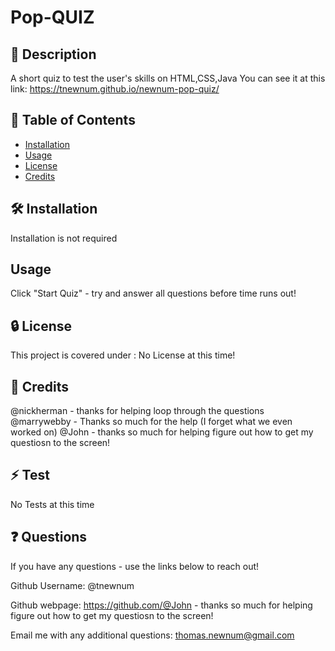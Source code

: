 # Pop-QUIZ



## 📘 Description

A short quiz to test the user's skills on HTML,CSS,Java
You can see it at this link: https://tnewnum.github.io/newnum-pop-quiz/


## 📑 Table of Contents 

- [Installation](#installation)
- [Usage](#usage)
- [License](#license)
- [Credits](#credits)

## 🛠️ Installation 

Installation is not required

## Usage

Click "Start Quiz" - try and answer all questions before time runs out!

## 🔒 License

This project is covered under : No License at this time!

## 🤝 Credits

@nickherman - thanks for helping loop through the questions
@marrywebby - Thanks so much for the help (I forget what we even worked on)
@John - thanks so much for helping figure out how to get my questiosn to the screen! 

## ⚡ Test

No Tests at this time

## ❓ Questions

If you have any questions - use the links below to reach out!

Github Username: @tnewnum

Github webpage: https://github.com/@John - thanks so much for helping figure out how to get my questiosn to the screen! 

Email me with any additional questions: thomas.newnum@gmail.com